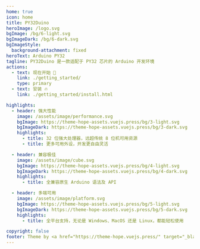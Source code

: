 ```yaml
---
home: true
icon: home
title: PY32Duino
heroImage: /logo.svg
bgImage: /bg/6-light.svg
bgImageDark: /bg/6-dark.svg
bgImageStyle:
  background-attachment: fixed
heroText: Arduino PY32
tagline: PY32Duino 是一款适配于 PY32 芯片的 Arduino 开发环境
actions:
  - text: 现在开始 🚀
    link: ./getting_started/
    type: primary
  - text: 安装 🔥
    link: ./getting_started/install.html

highlights:
  - header: 强大性能
    image: /assets/image/performance.svg
    bgImage: https://theme-hope-assets.vuejs.press/bg/3-light.svg
    bgImageDark: https://theme-hope-assets.vuejs.press/bg/3-dark.svg
    highlights:
      - title: 32 位强大处理器，远超传统 8 位机可用资源
      - title: 更多可用外设，开发更自由灵活

  - header: 兼容极佳
    image: /assets/image/cube.svg
    bgImage: https://theme-hope-assets.vuejs.press/bg/4-light.svg
    bgImageDark: https://theme-hope-assets.vuejs.press/bg/4-dark.svg
    highlights: 
      - title: 全兼容原生 Arduino 语法及 API

  - header: 多端可用
    image: /assets/image/platform.svg
    bgImage: https://theme-hope-assets.vuejs.press/bg/5-light.svg
    bgImageDark: https://theme-hope-assets.vuejs.press/bg/5-dark.svg
    highlights: 
      - title: 全平台支持，无论是 Windows、MacOS 还是 Linux，都能轻松使用

copyright: false
footer: Theme by <a href="https://theme-hope.vuejs.press/" target="_blank">VuePress Theme Hope</a> | CC BY-SA 4.0 Licensed, Copyright © 2023 PY32Duino 团队
---
```


